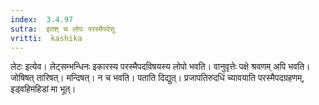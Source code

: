```yaml
---
index:  3.4.97
sutra:  इतश् च लोपः परस्मैपदेसु
vritti:  kashika 
---
```


लेटः इत्येव। लेट्सम्भन्धिनः इकारस्य परस्मैपदविषयस्य लोपो भवति। वानुवृत्तेः पक्षे श्रवणम् अपि भवति। जोषिषत् तारिषत्। मन्दिषत्। न च भवति। पताति दिद्युत्। प्रजापतिरुदधिं च्यावयाति परस्मैपदग्रहणम्, इड्वहिमहिडां मा भूत्।

